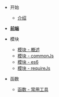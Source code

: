 * 开始
  * [介绍](/README.md)


* [**前端**](https://github.com/shln21/attack-on-web/)

* 模块
  * [模块 - 概述](/branches/module/modules_intr.md)
  * [模块 - commonJs](/branches/module/common_js.md)
  * [模块 - es6](/branches/module/es6.md)
  * [模块 - requireJs](/branches/module/require_js.md)

* 函数
  * [函数 - 常用工具](/branches/tools/normal_function.md)